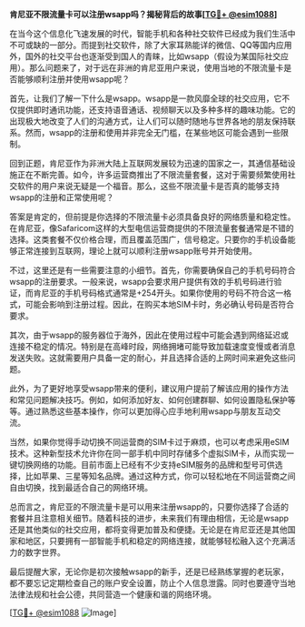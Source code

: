 **肯尼亚不限流量卡可以注册wsapp吗？揭秘背后的故事[[TG💪+ @esim1088](https://t.me/s/esim1088)]**

在当今这个信息化飞速发展的时代，智能手机和各种社交软件已经成为我们生活中不可或缺的一部分。而提到社交软件，除了大家耳熟能详的微信、QQ等国内应用外，国外的社交平台也逐渐受到国人的青睐，比如wsapp（假设为某国际社交应用）。那么问题来了，对于远在非洲的肯尼亚用户来说，使用当地的不限流量卡是否能够顺利注册并使用wsapp呢？

首先，让我们了解一下什么是wsapp。wsapp是一款风靡全球的社交应用，它不仅提供即时通讯功能，还支持语音通话、视频聊天以及多种多样的趣味功能。它的出现极大地改变了人们的沟通方式，让人们可以随时随地与世界各地的朋友保持联系。然而，wsapp的注册和使用并非完全无门槛，在某些地区可能会遇到一些限制。

回到正题，肯尼亚作为非洲大陆上互联网发展较为迅速的国家之一，其通信基础设施正在不断完善。如今，许多运营商推出了不限流量套餐，这对于需要频繁使用社交软件的用户来说无疑是一个福音。那么，这些不限流量卡是否真的能够支持wsapp的注册和正常使用呢？

答案是肯定的，但前提是你选择的不限流量卡必须具备良好的网络质量和稳定性。在肯尼亚，像Safaricom这样的大型电信运营商提供的不限流量套餐通常是不错的选择。这类套餐不仅价格合理，而且覆盖范围广，信号稳定。只要你的手机设备能够正常连接到互联网，理论上就可以顺利注册wsapp账号并开始使用。

不过，这里还是有一些需要注意的小细节。首先，你需要确保自己的手机号码符合wsapp的注册要求。一般来说，wsapp会要求用户提供有效的手机号码进行验证，而肯尼亚的手机号码格式通常是+254开头。如果你使用的号码不符合这一格式，可能会影响到注册过程。因此，在购买本地SIM卡时，务必确认号码是否符合要求。

其次，由于wsapp的服务器位于海外，因此在使用过程中可能会遇到网络延迟或连接不稳定的情况。特别是在高峰时段，网络拥堵可能导致加载速度变慢或者消息发送失败。这就需要用户具备一定的耐心，并且选择合适的上网时间来避免这些问题。

此外，为了更好地享受wsapp带来的便利，建议用户提前了解该应用的操作方法和常见问题解决技巧。例如，如何添加好友、如何创建群聊、如何设置隐私保护等等。通过熟悉这些基本操作，你可以更加得心应手地利用wsapp与朋友互动交流。

当然，如果你觉得手动切换不同运营商的SIM卡过于麻烦，也可以考虑采用eSIM技术。这种新型技术允许你在同一部手机中同时存储多个虚拟SIM卡，从而实现一键切换网络的功能。目前市面上已经有不少支持eSIM服务的品牌和型号可供选择，比如苹果、三星等知名品牌。通过这种方式，你可以轻松地在不同运营商之间自由切换，找到最适合自己的网络环境。

总而言之，肯尼亚的不限流量卡是可以用来注册wsapp的，只要你选择了合适的套餐并且注意相关细节。随着科技的进步，未来我们有理由相信，无论是wsapp还是其他类似的社交应用，都将变得更加普及和便捷。无论是在肯尼亚还是其他国家和地区，只要拥有一部智能手机和稳定的网络连接，就能够轻松融入这个充满活力的数字世界。

最后提醒大家，无论你是初次接触wsapp的新手，还是已经熟练掌握的老玩家，都不要忘记定期检查自己的账户安全设置，防止个人信息泄露。同时也要遵守当地法律法规和社会公德，共同营造一个健康和谐的网络环境。

[[TG💪+ @esim1088](https://t.me/s/esim1088) ![Image](https://i.postimg.cc/4NQfJmqS/Snipaste-2025-05-13-00-14-12.png)]